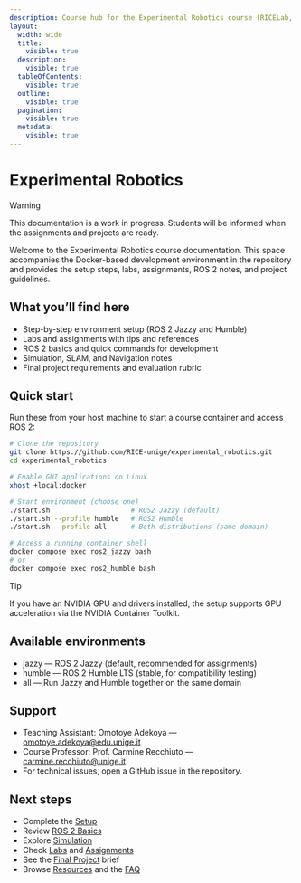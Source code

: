 ```yaml
---
description: Course hub for the Experimental Robotics course (RICELab, University of Genoa)
layout:
  width: wide
  title:
    visible: true
  description:
    visible: true
  tableOfContents:
    visible: true
  outline:
    visible: true
  pagination:
    visible: true
  metadata:
    visible: true
---
```


# Experimental Robotics

> [!WARNING]
> This documentation is a work in progress. Students will be informed when the assignments and projects are ready.

Welcome to the Experimental Robotics course documentation. This space accompanies the Docker-based development environment in the repository and provides the setup steps, labs, assignments, ROS 2 notes, and project guidelines.

## What you’ll find here

- Step-by-step environment setup (ROS 2 Jazzy and Humble)
- Labs and assignments with tips and references
- ROS 2 basics and quick commands for development
- Simulation, SLAM, and Navigation notes
- Final project requirements and evaluation rubric

## Quick start

Run these from your host machine to start a course container and access ROS 2:

```bash
# Clone the repository
git clone https://github.com/RICE-unige/experimental_robotics.git
cd experimental_robotics

# Enable GUI applications on Linux
xhost +local:docker

# Start environment (choose one)
./start.sh                    # ROS2 Jazzy (default)
./start.sh --profile humble   # ROS2 Humble
./start.sh --profile all      # Both distributions (same domain)

# Access a running container shell
docker compose exec ros2_jazzy bash
# or
docker compose exec ros2_humble bash
```

> [!TIP]
> If you have an NVIDIA GPU and drivers installed, the setup supports GPU acceleration via the NVIDIA Container Toolkit.

## Available environments

- jazzy — ROS 2 Jazzy (default, recommended for assignments)
- humble — ROS 2 Humble LTS (stable, for compatibility testing)
- all — Run Jazzy and Humble together on the same domain

## Support

- Teaching Assistant: Omotoye Adekoya — omotoye.adekoya@edu.unige.it
- Course Professor: Prof. Carmine Recchiuto — carmine.recchiuto@unige.it
- For technical issues, open a GitHub issue in the repository.

## Next steps

- Complete the [Setup](setup/README.md)
- Review [ROS 2 Basics](ros2/README.md)
- Explore [Simulation](simulation/README.md)
- Check [Labs](labs/README.md) and [Assignments](assignments/README.md)
- See the [Final Project](final-project/README.md) brief
- Browse [Resources](resources.md) and the [FAQ](faq.md)
